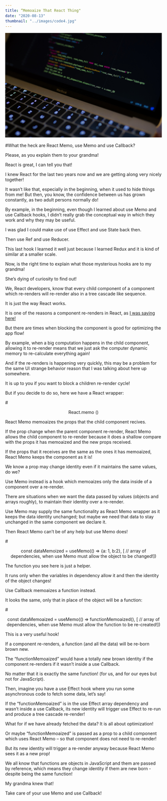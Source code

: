 ```yaml
---
title: “Memoaize That React Thing"
date: "2020-08-13"
thumbnail: "../images/code4.jpg"
---
```


![Memoaizetion](../images/code4.jpg)

#What the heck are React Memo, use Memo and use Callback?

Please, as you explain them to your grandma!

React is great, I can tell you that!

I knew React for the last two years now and we are getting along very nicely together!

It wasn’t like that, especially in the beginning, when it used to hide things from me!
But then, you know, the confidence between us has grown constantly, as two adult persons normally do!

By example, in the beginning, even though I learned about use Memo and use Callback hooks, I didn’t really grab the conceptual way in which they work and why they may be useful.

I was glad I could make use of use Effect and use State back then.

Then use Ref and use Reducer.

This last hook I learned it well just because I learned Redux and it is kind of similar at a smaller scale.

Now, is the right time to explain what those mysterious hooks are to my grandma!

She’s dying of curiosity to find out!

We, React developers, know that every child component of a component which re-renders will re-render also in a tree cascade like sequence.

It is just the way React works.

It is one of the reasons a component re-renders in React, as <a href="https://bogdan.digital/immutabil-react/" target="_blank">I was saying here!</a>

But there are times when blocking the component is good for optimizing the app flow!

By example, when a big computation happens in the child component, allowing it to re-render means that we just ask the computer dynamic memory to re-calculate everything again!

And if the re-renders is happening very quickly, this may be a problem for the same UI strange behavior reason that I was talking about here up somewhere.

It is up to you if you want to block a children re-render cycle!

But if you decide to do so, here we have a React wrapper:

#<center>React.memo (<MyComponent />)</center>

React Memo memoaizes the props that the child component recives.

If the prop change when the parent component re-render, React Memo allows the child component to re-render because it does a shallow compare with the props it has memoaized and the new props received.

If the props that it receives are the same as the ones it has memoaized, React Memo keeps the component as it is!

We know a prop may change identity even if it maintains the same values, do we?

Use Memo instead is a hook which memoaizes only the data inside of a component over a re-render.

There are situations when we want the data passed by values (objects and arrays roughly), to maintain their identity over a re-render.

Use Memo may supply the same functionality as React Memo wrapper as it keeps the data identity unchanged; but maybe we need that data to stay unchanged in the same component we declare it.

Then React Memo can’t be of any help but use Memo does!

#<center>const dataMemoized = useMemo(() => {a: 1, b:2}, [ // array of dependencies, when use Memo must allow the object to be changed!])</center>

The function you see here is just a helper.

It runs only when the variables in dependency allow it and then the identity of the object changes!

Use Callback memoaizes a function instead.

It looks the same, only that in place of the object will be a function:

#<center>const dataMemoaized = useMemo(() => functionMemoaized(), [ // array of dependencies, when use Memo must allow the function to be re-created!])</center>

This is a very useful hook!

If a component re-renders, a function (and all the data) will be re-born brown new.

The “functionMemoaized” would have a totally new brown identity if the component re-renders if it wasn’t inside a use Callback.

No matter that it is exactly the same function! (for us, and for our eyes but not for JavaScript).

Then, imagine you have a use Effect hook where you run some asynchronous code to fetch some data, let’s say!

If the “functionMemoaized” is in the use Effect array dependency and wasn’t inside a use Callback, its new identity will trigger use Effect to re-run and produce a tree cascade re-render!

What for if we have already fetched the data? It is all about optimization!

Or maybe “functionMemoaized” is passed as a prop to a child component which uses React Memo – so that component does not need to re-render!

But its new identity will trigger a re-render anyway because React Memo sees it as a new prop!

We all know that functions are objects in JavaScript and them are passed by reference, which means they change identity if them are new born - despite being the same function!

My grandma knew that!

Take care of your use Memo and use Callback!
